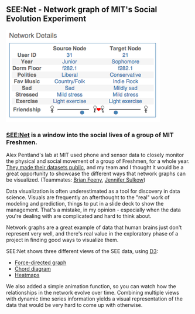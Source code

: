 ## SEE:Net - Network graph of MIT's Social Evolution Experiment

![SEE:net screenshot](images/seenet.png)  

### [SEE:Net](http://andrewgarrettreece.com/seenet) is a window into the social lives of a group of MIT Freshmen.  

Alex Pentland's lab at MIT used phone and sensor data to closely monitor the physical and social movement of a group of Freshmen, for a whole year.  [They made their datasets public](http://realitycommons.media.mit.edu/socialevolution.html), and my team and I thought it would be a great opportunity to showcase the different ways that network graphs can be visualized.  (Teammates: [Brian Feeny](http://scholar.harvard.edu/feeny/home), [Jennifer Sulkow](https://www.linkedin.com/in/jennifer-sulkow-bb14a718))

Data visualization is often underestimated as a tool for discovery in data science.  Visuals are frequently an afterthought to the "real" work of modeling and prediction, things to put in a slide deck to show the management.  That's a mistake, in my opinion - especially when the data you're dealing with are complicated and hard to think about.  

Network graphs are a great example of data that human brains just don't represent very well, and there's real value in the exploratory phase of a project in finding good ways to visualize them.  

SEE:Net shows three different views of the SEE data, using [D3](https://d3js.org/): 
- [Force-directed graph](http://bl.ocks.org/mbostock/1093130)
- [Chord diagram](http://bl.ocks.org/mbostock/1046712)
- [Heatmaps](http://bl.ocks.org/mbostock/3202354)  

We also added a simple animation function, so you can watch how the relationships in the network evolve over time.  Combining multiple views with dynamic time series information yields a visual representation of the data that would be very hard to come up with otherwise.  

